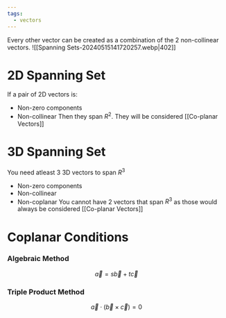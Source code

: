 ```yaml
---
tags:
  - vectors
---
```

Every other vector can be created as a combination of the 2 non-collinear vectors.
![[Spanning Sets-20240515141720257.webp|402]]
# 2D Spanning Set
If a pair of 2D vectors is:
- Non-zero components
- Non-collinear
Then they span $R^2$. They will be considered [[Co-planar Vectors]]
# 3D Spanning Set
You need atleast 3 3D vectors to span $R^3$
- Non-zero components
- Non-collinear
- Non-coplanar
You cannot have 2 vectors that span $R^3$ as those would always be considered [[Co-planar Vectors]]

# Coplanar Conditions
### Algebraic Method
$$\vec{a}=s \vec{b} + t \vec{c}$$
### Triple Product Method
$$\vec{a} \cdot ( \vec{b} \times \vec{c})=0$$

